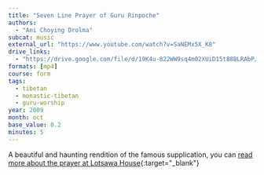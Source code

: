 ```yaml
---
title: "Seven Line Prayer of Guru Rinpoche"
authors:
  - "Ani Choying Drolma"
subcat: music
external_url: "https://www.youtube.com/watch?v=SaNEMx5X_K8"
drive_links:
  - "https://drive.google.com/file/d/19K4u-822WW9sq4m02XUiD15t88BLRAbP/view?usp=sharing"
formats: [mp4]
course: form
tags:
  - tibetan
  - monastic-tibetan
  - guru-worship
year: 2009
month: oct
base_value: 0.2
minutes: 5
---
```


A beautiful and haunting rendition of the famous supplication, you can [read more about the prayer at Lotsawa House](https://www.lotsawahouse.org/topics/seven-line-prayer/){:target="_blank"}
